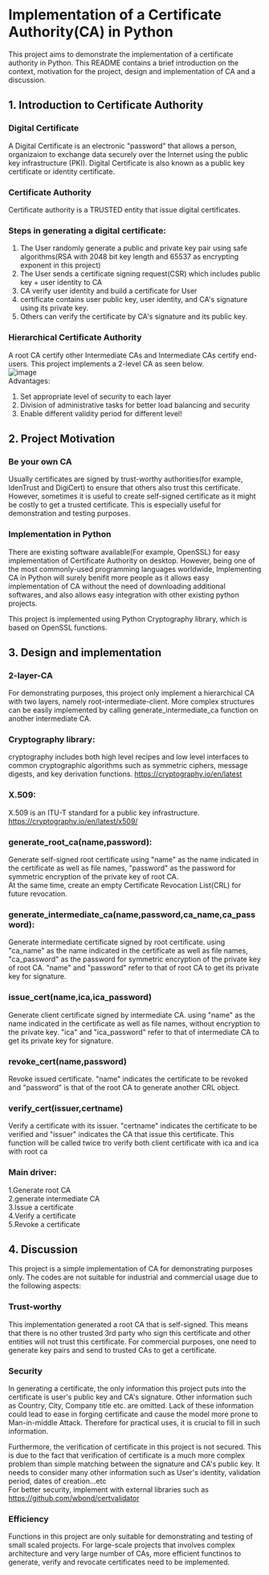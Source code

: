 # Implementation of a Certificate Authority(CA) in Python
This project aims to demonstrate the implementation of a certificate authority in Python. This README contains a brief introduction on the context, motivation for the project, design and implementation of CA and a discussion.
## 1. Introduction to Certificate Authority 
### Digital Certificate
A Digital Certificate is an electronic "password" that allows a person, organizaion to exchange data securely over the Internet using the public key infrastructure (PKI). Digital Certificate is also known as a public key certificate or identity certificate.
### Certificate Authority
Certificate authority is a TRUSTED entity that issue digital certificates.  

### Steps in generating a digital certificate:
1. The User randomly generate a public and private key pair using safe algorithms(RSA with 2048 bit key length and 65537 as encrypting exponent in this project)
2. The User sends a certificate signing request(CSR) which includes public key + user identity to CA
3. CA verify user identity and build a certificate for User
4. certificate contains user public key, user identity, and CA's signature using its private key.
5. Others can verify the certificate by CA's signature and its public key.

### Hierarchical Certificate Authority
A root CA certify other Intermediate CAs and Intermediate CAs certify end-users. This project implements a 2-level CA as seen below.  
![image](https://user-images.githubusercontent.com/58136973/143768032-0d929a8c-ed69-4f86-87be-d619e5bed700.png)  
Advantages:
1. Set appropriate level of security to each layer
2. Division of administrative tasks for better load balancing and security
3. Enable different validity period for different level!

## 2. Project Motivation
### Be your own CA
Usually certificates are signed by trust-worthy authorities(for example, IdenTrust and DigiCert) to ensure that others also trust this certificate. However, sometimes it is useful to create self-signed certificate as it might be costly to get a trusted certificate. This is especially useful for demonstration and testing purposes.
### Implementation in Python
There are existing software available(For example, OpenSSL) for easy implementation of Certificate Authority on desktop. However, being one of the most commonly-used programming languages worldwide, Implementing CA in Python will surely benifit more people as it allows easy implementation of CA without the need of downloading additional softwares, and also allows easy integration with other existing python projects.  
  
This project is implemented using Python Cryptography library, which is based on OpenSSL functions.

## 3. Design and implementation
### 2-layer-CA
For demonstrating purposes, this project only implement a hierarchical CA with two layers, namely root-intermediate-client. More complex structures can be easily implemented by calling generate_intermediate_ca function on another intermediate CA.
### Cryptography library:  
cryptography includes both high level recipes and low level interfaces to common cryptographic algorithms such as symmetric ciphers, message digests, and key derivation functions. https://cryptography.io/en/latest
  
### X.509:  
X.509 is an ITU-T standard for a public key infrastructure. https://cryptography.io/en/latest/x509/
  
### generate_root_ca(name,password):  
Generate self-signed root certificate using "name" as the name indicated in the certificate as well as file names, "password" as the password for symmetric encryption of the private key of root CA.  
At the same time, create an empty Certificate Revocation List(CRL) for future revocation.  
  
### generate_intermediate_ca(name,password,ca_name,ca_password):  
Generate intermediate certificate signed by root certificate.  using "ca_name" as the name indicated in the certificate as well as file names, "ca_password" as the password for symmetric encryption of the private key of root CA. "name" and "password" refer to that of root CA to get its private key for signature.  
  
### issue_cert(name,ica,ica_password)  
Generate client certificate signed by intermediate CA.  using "name" as the name indicated in the certificate as well as file names, without encryption to the private key. "ica" and "ica_password" refer to that of intermediate CA to get its private key for signature.   
  
### revoke_cert(name,password)  
Revoke issued certificate. "name" indicates the certificate to be revoked and "password" is that of the root CA to generate another CRL object.  
  
### verify_cert(issuer,certname)  
Verify a certificate with its issuer. "certname" indicates the certificate to be verified and "issuer" indicates the CA that issue this certificate. This function will be called twice tro verify both client certificate with ica and ica with root ca  
  
### Main driver:  
1.Generate root CA  
2.generate intermediate CA  
3.Issue a certificate  
4.Verify a certificate  
5.Revoke a certificate  

## 4. Discussion
This project is a simple implementation of CA for demonstrating purposes only. The codes are not suitable for industrial and commercial usage due to the following aspects:  
### Trust-worthy
This implementation generated a root CA that is self-signed. This means that there is no other trusted 3rd party who sign this certificate and other entities will not trust this certificate. For commercial purposes, one need to generate key pairs and send to trusted CAs to get a certificate.
### Security
In generating a certificate, the only information this project puts into the certificate is user's public key and CA's signature. Other information such as Country, City, Company title etc. are omitted. Lack of these information could lead to ease in forging certificate and cause the model more prone to Man-in-middle Attack. Therefore for practical uses, it is crucial to fill in such information.
  
Furthermore, the verification of certificate in this project is not secured. This is due to the fact that verification of certificate is a much more complex problem than simple matching between the signature and CA's public key. It needs to consider many other information such as User's identity, validation period, dates of creation...etc  
For better security, implement with external libraries such as https://github.com/wbond/certvalidator
### Efficiency
Functions in this project are only suitable for demonstrating and testing of small scaled projects. For large-scale projects that involves complex architecture and very large number of CAs, more efficient functinos to generate, verify and revocate certificates need to be implemented.
